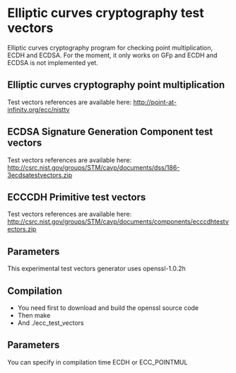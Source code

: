 # Elliptic curves cryptography test vectors

Elliptic curves cryptography program for checking point multiplication, ECDH and ECDSA.
For the moment, it only works on GFp and ECDH and ECDSA is not implemented yet.

## Elliptic curves cryptography point multiplication

Test vectors references are available here: http://point-at-infinity.org/ecc/nisttv

## ECDSA Signature Generation Component test vectors

Test vectors references are available here: http://csrc.nist.gov/groups/STM/cavp/documents/dss/186-3ecdsatestvectors.zip

## ECCCDH Primitive test vectors

Test vectors references are available here: http://csrc.nist.gov/groups/STM/cavp/documents/components/ecccdhtestvectors.zip

## Parameters

This experimental test vectors generator uses openssl-1.0.2h

## Compilation

- You need first to download and build the openssl source code
- Then make
- And ./ecc_test_vectors

## Parameters

You can specify in compilation time ECDH or ECC_POINTMUL
